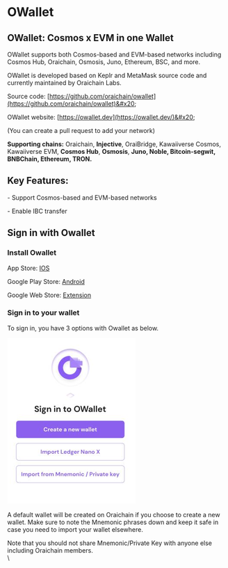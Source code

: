 # OWallet

## OWallet: Cosmos x EVM in one Wallet&#x20;

OWallet supports both Cosmos-based and EVM-based networks including Cosmos Hub, Oraichain, Osmosis, Juno, Ethereum, BSC, and more.&#x20;

OWallet is developed based on Keplr and MetaMask source code and currently maintained by Oraichain Labs.&#x20;

Source code: [https://github.com/oraichain/owallet](https://github.com/oraichain/owallet)&#x20;

OWallet website: [https://owallet.dev](https://owallet.dev/)&#x20;

(You can create a pull request to add your network)

**Supporting chains:** Oraichain, **Injective**, OraiBridge, Kawaiiverse Cosmos,  Kawaiiverse EVM, **Cosmos Hub**, **Osmosis**, **Juno, Noble, Bitcoin-segwit,** **BNBChain, Ethereum, TRON.**&#x20;

## Key Features:&#x20;

\- Support Cosmos-based and EVM-based networks&#x20;

\- Enable IBC transfer&#x20;

## Sign  in with Owallet&#x20;

### Install Owallet

App Store: [IOS](https://apps.apple.com/vn/app/owallet/id1626035069)

Google Play Store: [Android](https://play.google.com/store/apps/details?id=com.io.owallet)

Google Web Store: [Extension](https://chrome.google.com/webstore/detail/owallet/hhejbopdnpbjgomhpmegemnjogflenga)

### Sign in to your wallet

To sign in, you have 3 options with Owallet as below.

![](../.gitbook/assets/image.png)

A default wallet will be created on Oraichain if you choose to create a new wallet. Make sure to note the Mnemonic phrases down and keep it safe in case you need to import your wallet elsewhere.&#x20;

Note that you should not share Mnemonic/Private Key with anyone else including Oraichain members. \
\


